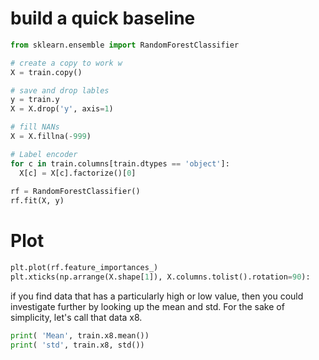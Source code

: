 # build a quick baseline

```python
from sklearn.ensemble import RandomForestClassifier

# create a copy to work w
X = train.copy()

# save and drop lables
y = train.y
X = X.drop('y', axis=1)

# fill NANs
X = X.fillna(-999)

# Label encoder
for c in train.columns[train.dtypes == 'object']:
  X[c] = X[c].factorize()[0]
  
rf = RandomForestClassifier()
rf.fit(X, y)
```

# Plot 
```python
plt.plot(rf.feature_importances_)
plt.xticks(np.arrange(X.shape[1]), X.columns.tolist().rotation=90):
```
if you find data that has a particularly high or low value, then you could investigate further by looking up the mean and std. For the sake of simplicity, let's call that data x8.

```python
print( 'Mean', train.x8.mean())
print( 'std', train.x8, std())
```
